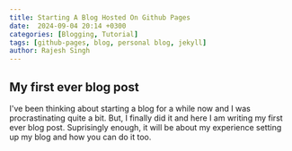 ```yaml
---
title: Starting A Blog Hosted On Github Pages
date:  2024-09-04 20:14 +0300
categories: [Blogging, Tutorial]
tags: [github-pages, blog, personal blog, jekyll]
author: Rajesh Singh
---
```


## My first ever blog post
I've been thinking about starting a blog for a while now and I was procrastinating quite a bit. But, I finally did it and here I am writing my first ever blog post. Suprisingly enough, it will be about my experience setting up my blog and how you can do it too.
